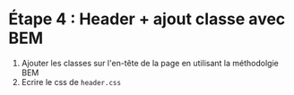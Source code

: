 # Étape 4 : Header + ajout classe avec BEM

1. Ajouter les classes sur l'en-tête de la page en utilisant la méthodolgie BEM
2. Ecrire le css de `header.css`